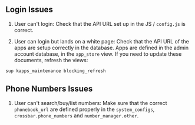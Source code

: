 ## Login Issues



1. User can't login: Check that the API URL set up in the JS / `config.js` is correct.

2. User can login but lands on a white page: Check that the API URL of the apps are setup correctly in the database. Apps are defined in the admin account database, in the `app_store` view. If you need to update these documents, refresh the views: 

  `sup kapps_maintenance blocking_refresh`


## Phone Numbers Issues

1. User can't search/buy/list numbers: Make sure that the correct `phonebook_url` are defined properly in the `system_configs`, `crossbar.phone_numbers` and `number_manager.other`.
